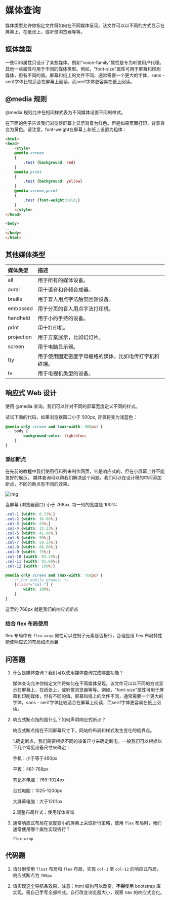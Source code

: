# 媒体查询

媒体类型允许你指定文件将如何在不同媒体呈现。该文件可以以不同的方式显示在屏幕上，在纸张上，或听觉浏览器等等。

## 媒体类型

一些CSS属性只设计了某些媒体。例如"voice-family"属性是专为听觉用户代理。其他一些属性可用于不同的媒体类型。例如，"font-size"属性可用于屏幕和印刷媒体，但有不同的值。屏幕和纸上的文件不同，通常需要一个更大的字体，sans - serif字体比较适合在屏幕上阅读，而serif字体更容易在纸上阅读。

## @media 规则

@media 规则允许在相同样式表为不同媒体设置不同的样式。

在下面的例子告诉我们浏览器屏幕上显示背景为红色。但是如果页面打印，背景将变为黄色。请注意，font-weight在屏幕上和纸上设置为粗体：

```html
<html>
<head>
    <style>
    @media screen
    {
        .test {background: red}
    }
    @media print
    {
        .test {background: yellow}
    }
    @media screen,print
    {
        .test {font-weight:bold;}
    }
    </style>
</head>

<body>
....
</body>
</html>
```

## 其他媒体类型

| 媒体类型   | 描述                                                   |
| :--------- | :----------------------------------------------------- |
| all        | 用于所有的媒体设备。                                   |
| aural      | 用于语音和音频合成器。                                 |
| braille    | 用于盲人用点字法触觉回馈设备。                         |
| embossed   | 用于分页的盲人用点字法打印机。                         |
| handheld   | 用于小的手持的设备。                                   |
| print      | 用于打印机。                                           |
| projection | 用于方案展示，比如幻灯片。                             |
| screen     | 用于电脑显示器。                                       |
| tty        | 用于使用固定密度字母栅格的媒体，比如电传打字机和终端。 |
| tv         | 用于电视机类型的设备。                                 |

## 响应式 Web 设计

使用 @media 查询，我们可以针对不同的屏幕宽度定义不同的样式。

试试下面的代码，如果浏览器窗口小于 500px, 背景将变为浅蓝色：

```css
@media only screen and (max-width: 500px) {
    body {
        background-color: lightblue;
    }
}
```

### 添加断点

在先前的教程中我们使用行和列来制作网页，它是响应式的，但在小屏幕上并不能友好的展示。 媒体查询可以帮我们解决这个问题。我们可以在设计稿的中间添加断点，不同的断点有不同的效果。

![img](http://fe-base.books.mafengshe.com/%E5%89%8D%E7%AB%AF%E5%9F%BA%E7%A1%80/CSS/images/rwd_desktop.png)

当屏幕 (浏览器窗口) 小于 768px, 每一列的宽度是 100%:

```css
.col-1 {width: 8.33%;}
.col-2 {width: 16.66%;}
.col-3 {width: 25%;}
.col-4 {width: 33.33%;}
.col-5 {width: 41.66%;}
.col-6 {width: 50%;}
.col-7 {width: 58.33%;}
.col-8 {width: 66.66%;}
.col-9 {width: 75%;}
.col-10 {width: 83.33%;}
.col-11 {width: 91.66%;}
.col-12 {width: 100%;}

@media only screen and (max-width: 768px) {
    /* For mobile phones: */
    [class*="col-"] {
        width: 100%;
    }
}
```

这里的 768px 就是我们的响应式断点

### 结合 flex 布局使用

flex 布局中有 `flex-wrap` 属性可以控制子元素是否折行，合理应用 flex 布局特性能使响应式的布局如虎添翼



## 问答题

1. 什么是媒体查询？我们可以使用媒体查询完成哪些功能？

   媒体查询允许你指定文件将如何在不同媒体呈现。该文件可以以不同的方式显示在屏幕上，在纸张上，或听觉浏览器等等。例如，"font-size"属性可用于屏幕和印刷媒体，但有不同的值。屏幕和纸上的文件不同，通常需要一个更大的字体，sans - serif字体比较适合在屏幕上阅读，而serif字体更容易在纸上阅读。

2. 响应式断点指的是什么？如何声明响应式断点？

   响应式断点指在不同屏幕尺寸下，网站的布局和样式发生变化的临界点。

   1.确定断点，我们需要根据不同的设备尺寸来确定断电。一般我们可以根据以下几个常见设备尺寸来确定：

   手机：小于等于480px

   平板：481-768px

   笔记本电脑：769-1024px

   台式电脑：1025-1200px

   大屏幕电脑：大于1201px

   2.调整布局样式：使用媒体查询

3. 通常响应式布局在宽度较小的屏幕上采取折行策略，使用 `flex` 布局时，我们通常使用哪个属性实现折行？

    `flex-wrap`

## 代码题

1. 请分别使用 `float` 布局和 `flex` 布局，实现 `col-1` 至 `col-12` 的响应式布局，响应式断点为 `768px`

   

2. 请实现[这个](http://www.runoob.com/try/try2.php?filename=bootstrap3-navbar-default)导航条效果，注意：html 结构可以改变，**不得**使用 bootstrap 库实现，需自己手写全部样式。自行改变浏览器大小，观察 nav 的响应式变化。